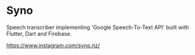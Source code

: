 # Syno

Speech transcriber implementing 'Google Speech-To-Text API' built with Flutter, Dart and Firebase.

https://www.instagram.com/syno.nz/
